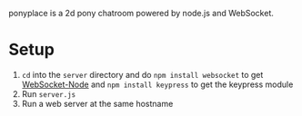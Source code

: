 ponyplace is a 2d pony chatroom powered by node.js and WebSocket.

Setup
=====

1. `cd` into the `server` directory and do `npm install websocket` to get [WebSocket-Node](https://github.com/Worlize/WebSocket-Node) and `npm install keypress` to get the keypress module
2. Run `server.js`
3. Run a web server at the same hostname
